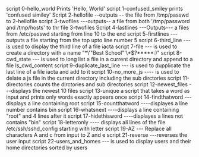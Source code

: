 script 0-hello_world Prints 'Hello, World'
script 1-confused_smiley prints 'confused similey'
Script 2-hellofile --outputs -- the file from /tmp/passwd to 2-hellofile
script 3-twofiles ---outputs-- a file from both '/tmp/password and /tmp/hosts' to thr file 3-twofiles
Script 4-lastlines ---Outputs--- a files from /etc/passwd starting from line 10 to the end
script 5-firstlines ---outputs a file starting from the top upto line number 5
script 6-third_line ---is used to display the third line of a file iacta
script 7-file --- is used to create a directory with a name "\*\\'"Best School"\'\\*$\?\*\*\*\*\*:)"
script 8-cwd_state --- is used to long list a file in a current directory and append to a file ls_cwd_content
script 9-duplicate_last_line --- is used to dupplicate the last line of a file iacta and add to it
script 10-no_more_js ---- is used to delate a js file in the current directory including the sub dirctories
script 11-directories counts the dirctories and sub directories
script 12-newest_files ---displays the newest 10 files
script 13-unique a script that takes a word as input and prints only words exactly appears once
script 14-findthatword ---displays a line containing root
script 15-countthatword ----displayes a line number contains bin
script 16-whatsnext ----displays a line containing "root" and 4 lines after it
script 17-hidethisword ----displayes a lines not contains "bin"
script 18-letteronly ---- displays all lines of the file /etc/ssh/sshd_config starting with letter
script 19-AZ --- Replace all characters A and c from input to Z and e
script 21-reverse ---reverses the user input
script 22-users_and_homes --- is used to display users and their home directories sorted by users
